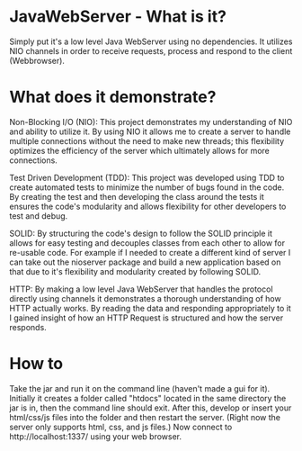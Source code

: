 # JavaWebServer - What is it?
Simply put it's a low level Java WebServer using no dependencies. It utilizes NIO channels in order to receive requests, process and respond to the client (Webbrowser).

# What does it demonstrate?
Non-Blocking I/O (NIO): This project demonstrates my understanding of NIO and ability to utilize it. By using NIO it allows me to create a server to handle multiple connections without the need to make new threads; this flexibility optimizes the efficiency of the server which ultimately allows for more connections. 

Test Driven Development (TDD): This project was developed using TDD to create automated tests to minimize the number of bugs found in the code. By creating the test and then developing the class around the tests it ensures the code's modularity and allows flexibility for other developers to test and debug.  

SOLID: By structuring the code's design to follow the SOLID principle it allows for easy testing and decouples classes from each other to allow for re-usable code. For example if I needed to create a different kind of server I can take out the nioserver package and build a new application based on that due to it's flexibility and modularity created by following SOLID. 

HTTP: By making a low level Java WebServer that handles the protocol directly using channels it demonstrates a thorough understanding of how HTTP actually works. By reading the data and responding appropriately to it I gained insight of how an HTTP Request is structured and how the server responds. 

# How to
Take the jar and run it on the command line (haven't made a gui for it). Initially it creates a folder called "htdocs" located in the same directory the jar is in, then the command line should exit. After this, develop or insert your html/css/js files into the folder and then restart the server. (Right now the server only supports html, css, and js files.) Now connect to http://localhost:1337/ using your web browser. 
